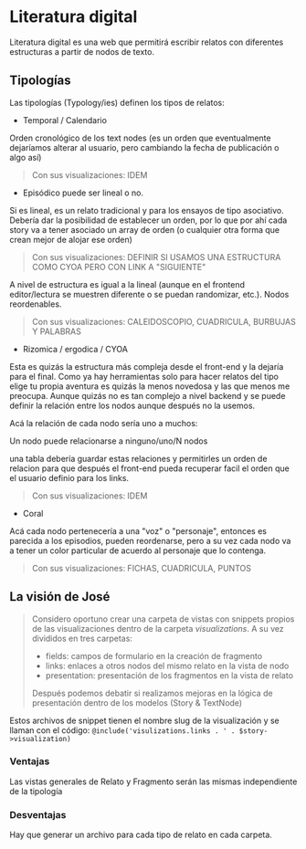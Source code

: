 # Literatura digital

Literatura digital es una web que permitirá escribir relatos con diferentes estructuras a partir de nodos de texto.

## Tipologías

Las tipologías (Typology/ies) definen los tipos de relatos:

* Temporal / Calendario

Orden cronológico de los text nodes (es un orden que eventualmente dejaríamos alterar al usuario, pero cambiando la fecha de publicación o algo así)

> Con sus visualizaciones: IDEM

* Episódico puede ser lineal o no.

Si es lineal, es un relato tradicional y para los ensayos de tipo asociativo. Debería dar la posibilidad de establecer un orden, por lo que por ahí cada story va a tener asociado un array de orden (o cualquier otra forma que crean mejor de alojar ese orden)

> Con sus visualizaciones: DEFINIR SI USAMOS UNA ESTRUCTURA COMO CYOA PERO CON LINK A "SIGUIENTE"

A nivel de estructura es igual a la lineal (aunque en el frontend editor/lectura se muestren diferente o se puedan randomizar, etc.). Nodos reordenables.

> Con sus visualizaciones: CALEIDOSCOPIO, CUADRICULA, BURBUJAS Y PALABRAS

* Rizomica / ergodica / CYOA

Esta es quizás la estructura más compleja desde el front-end y la dejaría para el final. Como ya hay herramientas solo para hacer relatos del tipo elige tu propia aventura es quizás la menos novedosa y las que menos me preocupa. Aunque quizás no es tan complejo a nivel backend y se puede definir la relación entre los nodos aunque después no la usemos.

Acá la relación de cada nodo sería uno a muchos:

Un nodo puede relacionarse a ninguno/uno/N nodos

una tabla debería guardar estas relaciones y permitirles un orden de relacion para que después el front-end pueda recuperar facil el orden que el usuario definio para los links.

> Con sus visualizaciones: IDEM

* Coral

Acá cada nodo pertenecería a una "voz" o "personaje", entonces es parecida a los episodios, pueden reordenarse, pero a su vez cada nodo va a tener un color particular de acuerdo al personaje que lo contenga.

> Con sus visualizaciones: FICHAS, CUADRICULA, PUNTOS

## La visión de José

> Considero oportuno crear una carpeta de vistas con snippets propios de las visualizaciones dentro de la carpeta *visualizations*. A su vez divididos en tres carpetas:
> * fields: campos de formulario en la creación de fragmento
> * links: enlaces a otros nodos del mismo relato en la vista de nodo
> * presentation: presentación de los fragmentos en la vista de relato
>
>
> Después podemos debatir si realizamos mejoras en la lógica de presentación dentro de los modelos (Story & TextNode)

Estos archivos de snippet tienen el nombre slug de la visualización y se llaman con el código: ``` @include('visulizations.links . ' . $story->visualization) ```

### Ventajas

Las vistas generales de Relato y Fragmento serán las mismas independiente de la tipología

### Desventajas

Hay que generar un archivo para cada tipo de relato en cada carpeta.